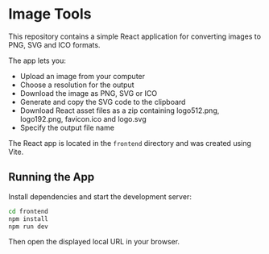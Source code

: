 # Image Tools

This repository contains a simple React application for converting images to PNG, SVG and ICO formats.

The app lets you:

- Upload an image from your computer
- Choose a resolution for the output
- Download the image as PNG, SVG or ICO
- Generate and copy the SVG code to the clipboard
- Download React asset files as a zip containing logo512.png, logo192.png, favicon.ico and logo.svg
- Specify the output file name

The React app is located in the `frontend` directory and was created using Vite.

## Running the App

Install dependencies and start the development server:

```bash
cd frontend
npm install
npm run dev
```

Then open the displayed local URL in your browser.
